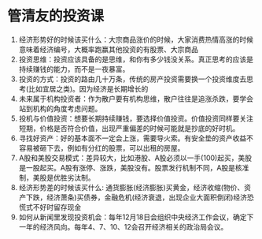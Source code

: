 # 管清友的投资课
1. 经济形势好的时候该买什么：大宗商品涨价的时候，大家消费热情高涨的时候意味着经济编号，大概率跑赢其他投资的有股票、大宗商品
2. 投资思维：投资应该具备的是思维，和你有多少钱没关系。真正思考的应该是持续赚钱的能力，而不是一夜暴富。
3. 投资的方式：投资的路由几十万条，传统的房产投资需要换一个投资维度去思考(比如宜居之类)。因为经济是长期增长的
4. 未来属于机构投资者：作为散户要有机构思维，散户往往是追涨杀跌，要学会站到机构的角度考虑问题。
5. 投机与价值投资：想要长期持续赚钱，要选择价值投资。价值投资同样要关注短期，价格是否符合价值，出现严重偏差的时候可能就是抄底的好时机。
6. 寻找好资产：好的基本面不一定会上涨，需要导火索。有安全垫的资产收益不容易被砸下去，例如有分红的股票，可以出租的房屋。
7. A股和美股交易模式：差异较大，比如港股、A股必须以一手(100)起买，美股是一股起买。A股有涨停、涨跌，美股没有。股票发行机制不同，A股是核准制，美股是优胜劣汰制。
9. 经济形势差的时候该买什么:  通货膨胀(经济膨胀)买黄金，经济收缩(物价、资产下跌，经济萧条)买债券，金融危机(经济衰退，出现企业大面积倒闭)经济恐慌式不好时留存现金
10. 如何从新闻里发现投资机会：每年12月18日会组织中央经济工作会议，确定下一年的经济风向。每年4、7、10、12会召开经济相关的政治局会议。